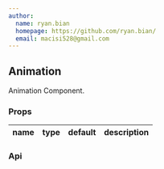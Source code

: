 ```yaml
---
author:
  name: ryan.bian
  homepage: https://github.com/ryan.bian/
  email: macisi528@gmail.com
---
```


## Animation

Animation Component.

### Props
|name|type|default|description|
|---|---|---|---|

### Api